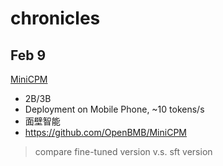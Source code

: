 # chronicles

## Feb 9

[MiniCPM](https://huggingface.co/openbmb/MiniCPM)

* 2B/3B 
* Deployment on Mobile Phone, ~10 tokens/s
* 面壁智能
* https://github.com/OpenBMB/MiniCPM

> compare fine-tuned version v.s. sft version

